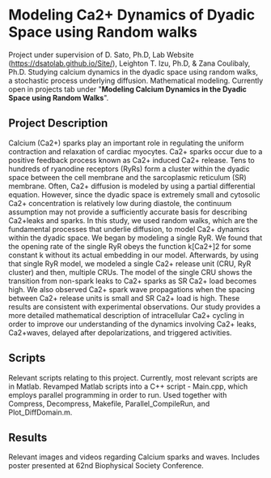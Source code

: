 # Modeling Ca2+ Dynamics of Dyadic Space using Random walks
Project under supervision of D. Sato, Ph.D, Lab Website (https://dsatolab.github.io/Site/), Leighton T. Izu, Ph.D, & Zana Coulibaly, Ph.D. Studying calcium dynamics in the dyadic space using random walks, a stochastic process underlying diffusion. Mathematical modeling. Currently open in projects tab under "__Modeling Calcium Dynamics in the Dyadic Space using Random Walks__".

## Project Description
Calcium (Ca2+) sparks play an important role in regulating the uniform contraction and relaxation of cardiac myocytes. Ca2+ sparks occur due to a positive feedback process known as Ca2+ induced Ca2+ release. Tens to hundreds of ryanodine receptors (RyRs) form a cluster within the dyadic space between the cell membrane and the sarcoplasmic reticulum (SR) membrane. Often, Ca2+ diffusion is modeled by using a partial differential equation. However, since the dyadic space is extremely small and cytosolic Ca2+ concentration is relatively low during diastole, the continuum assumption may not provide a sufficiently accurate basis for describing Ca2+leaks and sparks. In this study, we used random walks, which are the fundamental processes that underlie diffusion, to model Ca2+ dynamics within the dyadic space. We began by modeling a single RyR. We found that the opening rate of the single RyR obeys the function k[Ca2+]2 for some constant k without its actual embedding in our model. Afterwards, by using that single RyR model, we modeled a single Ca2+ release unit (CRU, RyR cluster) and then, multiple CRUs. The model of the single CRU shows the transition from non-spark leaks to Ca2+ sparks as SR Ca2+ load becomes high. We also observed Ca2+ spark wave propagations when the spacing between Ca2+ release units is small and SR Ca2+ load is high. These results are consistent with experimental observations. Our study provides a more detailed mathematical description of intracellular Ca2+ cycling in order to improve our understanding of the dynamics involving Ca2+ leaks, Ca2+waves, delayed after depolarizations, and triggered activities.

## Scripts
Relevant scripts relating to this project. Currently, most relevant scripts are in Matlab. Revamped Matlab scripts into a C++ script - Main.cpp, which employs parallel programming in order to run. Used together with Compress, Decompress, Makefile, Parallel_CompileRun, and Plot_DiffDomain.m.

## Results
Relevant images and videos regarding Calcium sparks and waves. Includes poster presented at 62nd Biophysical Society Conference.
